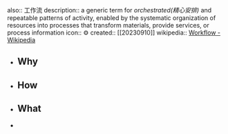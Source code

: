 also:: 工作流
description:: a generic term for *orchestrated(精心安排)* and repeatable patterns of activity, enabled by the systematic organization of resources into processes that transform materials, provide services, or process information
icon:: ⚙️
created:: [[20230910]]
wikipedia:: [Workflow - Wikipedia](https://en.wikipedia.org/wiki/Workflow)

- ## Why
- ## How
- ## What
-